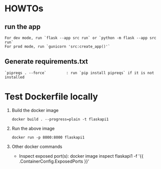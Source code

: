 
# HOWTOs

## run the app

    For dev mode, run `flask --app src run` or `python -m flask --app src run`
    For prod mode, run `gunicorn 'src:create_app()'`

## Generate requirements.txt

    `pipreqs . --force`         : run `pip install pipreqs` if it is not installed



# Test Dockerfile locally

1. Build the docker image

    `docker build . --progress=plain -t flaskapi1`

2. Run the above image

    `docker run -p 8000:8000 flaskapi1`

3. Other docker commands

    - Inspect exposed port(s):  docker image inspect flaskapi1 -f '{{ .ContainerConfig.ExposedPorts }}'


